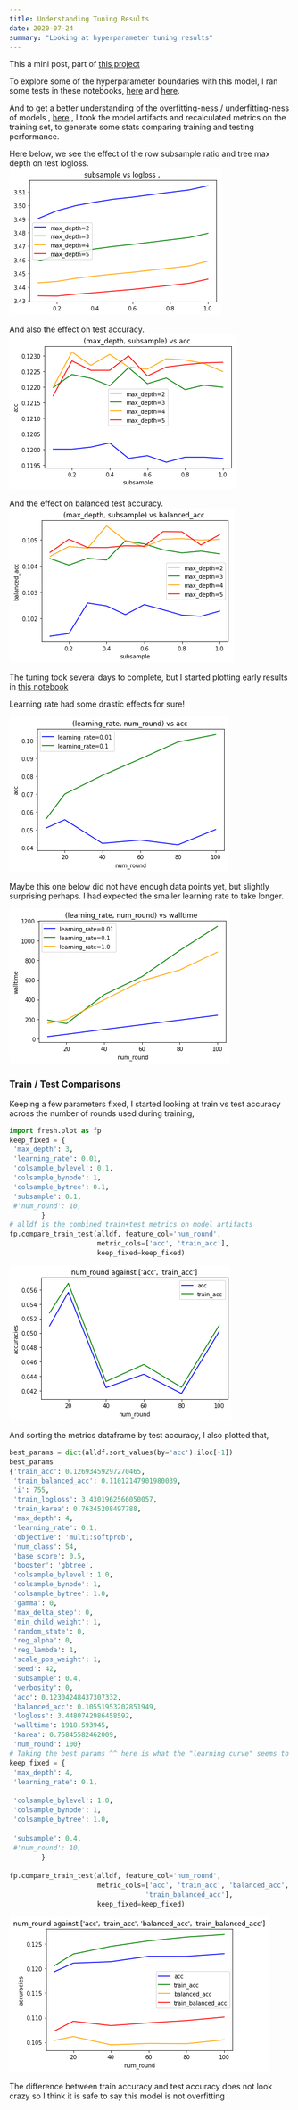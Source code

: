 ```yaml
---
title: Understanding Tuning Results
date: 2020-07-24
summary: "Looking at hyperparameter tuning results"
---
```


This a mini post, part of [this project](/project/2020-10-20-bike-share-learn-reboot/)

To explore some of the hyperparameter boundaries with this model, I ran some tests in these notebooks, [here](https://github.com/namoopsoo/learn-citibike/blob/master/notes/2020-07-09-aws.md) and [here](https://github.com/namoopsoo/learn-citibike/blob/master/notes/2020-07-10-aws.md).

And to get a better understanding of the overfitting-ness / underfitting-ness of models , [here](https://github.com/namoopsoo/learn-citibike/blob/master/notes/2020-07-16-local.md#2020-07-18) , I took the model artifacts and recalculated metrics on the training set, to generate some stats comparing training and testing performance.


Here below, we see the effect of the row subsample ratio and tree max depth on test logloss.
<img src="https://github.com/namoopsoo/learn-citibike/raw/master/notes/2020-07-09-aws_files/2020-07-09-aws_10_1.png">

And also the effect on test accuracy.
<img src="https://github.com/namoopsoo/learn-citibike/raw/master/notes/2020-07-09-aws_files/2020-07-09-aws_13_0.png">

And the effect on balanced test accuracy.
<img src="https://github.com/namoopsoo/learn-citibike/raw/master/notes/2020-07-09-aws_files/2020-07-09-aws_14_0.png">

The tuning took several days to complete, but I started plotting early results in [this notebook](https://github.com/namoopsoo/learn-citibike/blob/master/notes/2020-07-11-local.md)

Learning rate had some drastic effects for sure!

<img src="https://github.com/namoopsoo/learn-citibike/raw/master/notes/2020-07-11-local_files/2020-07-11-local_17_0.png">

Maybe this one below did not have enough data points yet, but slightly surprising perhaps. I had expected the smaller learning rate to take longer. 

<img src="https://github.com/namoopsoo/learn-citibike/raw/master/notes/2020-07-11-local_files/2020-07-11-local_33_0.png">



### Train / Test Comparisons

Keeping a few parameters fixed, I started looking at train vs test accuracy across the number of rounds used during training,

```python
import fresh.plot as fp
keep_fixed = {
 'max_depth': 3,
 'learning_rate': 0.01,
 'colsample_bylevel': 0.1,
 'colsample_bynode': 1,
 'colsample_bytree': 0.1,
 'subsample': 0.1,
 #'num_round': 10,
        }
# alldf is the combined train+test metrics on model artifacts
fp.compare_train_test(alldf, feature_col='num_round',
                      metric_cols=['acc', 'train_acc'],
                      keep_fixed=keep_fixed)
```

<img src="https://github.com/namoopsoo/learn-citibike/raw/master/notes/2020-07-16-local_files/2020-07-16-local_28_0.png" >

And sorting the metrics dataframe by test accuracy, I also plotted that,

```python
best_params = dict(alldf.sort_values(by='acc').iloc[-1])
best_params
{'train_acc': 0.12693459297270465,
 'train_balanced_acc': 0.11012147901980039,
 'i': 755,
 'train_logloss': 3.4301962566050057,
 'train_karea': 0.76345208497788,
 'max_depth': 4,
 'learning_rate': 0.1,
 'objective': 'multi:softprob',
 'num_class': 54,
 'base_score': 0.5,
 'booster': 'gbtree',
 'colsample_bylevel': 1.0,
 'colsample_bynode': 1,
 'colsample_bytree': 1.0,
 'gamma': 0,
 'max_delta_step': 0,
 'min_child_weight': 1,
 'random_state': 0,
 'reg_alpha': 0,
 'reg_lambda': 1,
 'scale_pos_weight': 1,
 'seed': 42,
 'subsample': 0.4,
 'verbosity': 0,
 'acc': 0.12304248437307332,
 'balanced_acc': 0.10551953202851949,
 'logloss': 3.4480742986458592,
 'walltime': 1918.593945,
 'karea': 0.75845582462009,
 'num_round': 100}
# Taking the best params ^^ here is what the "learning curve" seems to look like
keep_fixed = {
 'max_depth': 4,
 'learning_rate': 0.1,

 'colsample_bylevel': 1.0,
 'colsample_bynode': 1,
 'colsample_bytree': 1.0,

 'subsample': 0.4,
 #'num_round': 10,
        }

fp.compare_train_test(alldf, feature_col='num_round',
                      metric_cols=['acc', 'train_acc', 'balanced_acc',
                                  'train_balanced_acc'],
                      keep_fixed=keep_fixed)
```


<img src="https://github.com/namoopsoo/learn-citibike/raw/master/notes/2020-07-16-local_files/2020-07-16-local_31_0.png">

The difference between train accuracy and test accuracy does not look crazy so I think it is safe to say this model is not overfitting .
